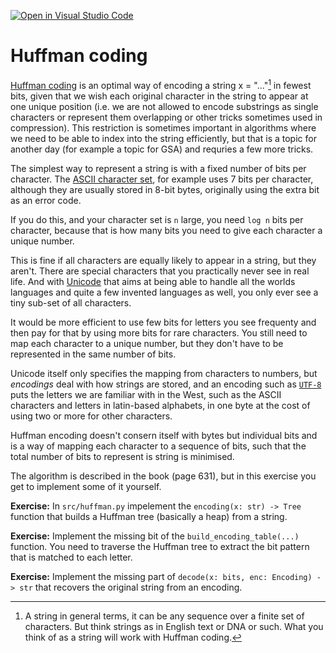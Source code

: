 [![Open in Visual Studio Code](https://classroom.github.com/assets/open-in-vscode-c66648af7eb3fe8bc4f294546bfd86ef473780cde1dea487d3c4ff354943c9ae.svg)](https://classroom.github.com/online_ide?assignment_repo_id=9560628&assignment_repo_type=AssignmentRepo)
# Huffman coding

[Huffman coding](https://en.wikipedia.org/wiki/Huffman_coding)
is an optimal way of encoding a string x = "..."[^1] in 
fewest bits, given that we wish each original character in the string
to appear at one unique position (i.e. we are not allowed to encode
substrings as single characters or represent them overlapping or other
tricks sometimes used in compression). This restriction is sometimes
important in algorithms where we need to be able to index into the
string efficiently, but that is a topic for another day (for example
a topic for GSA) and requries a few more tricks.

The simplest way to represent a string is with a fixed number of bits per
character. The [ASCII character set](https://en.wikipedia.org/wiki/ASCII),
for example uses 7 bits per character, although they are usually stored
in 8-bit bytes, originally using the extra bit as an error code.

If you do this, and your character set is `n` large, you need `log n` bits
per character, because that is how many bits you need to give each character
a unique number.

This is fine if all characters are equally likely to appear in a string,
but they aren't. There are special characters that you practically never see in
real life. And with [Unicode](https://en.wikipedia.org/wiki/Unicode) that
aims at being able to handle all the worlds languages and quite a few invented
languages as well, you only ever see a tiny sub-set of all characters.

It would be more efficient to use few bits for letters you see frequenty and
then pay for that by using more bits for rare characters. You still need to map
each character to a unique number, but they don't have to be represented in
the same number of bits.

Unicode itself only specifies the mapping from characters to numbers, but *encodings*
deal with how strings are stored, and an encoding such as
[`UTF-8`](https://en.wikipedia.org/wiki/UTF-8) puts the letters we are familiar
with in the West, such as the ASCII characters and letters in latin-based alphabets,
in one byte at the cost of using two or more for other characters.

Huffman encoding doesn't consern itself with bytes but individual bits and is a way
of mapping each character to a sequence of bits, such that the total number of bits
to represent is string is minimised.

The algorithm is described in the book (page 631), but in this exercise you get to
implement some of it yourself.

**Exercise:** In `src/huffman.py` impelement the `encoding(x: str) -> Tree` function
that builds a Huffman tree (basically a heap) from a string. 

**Exercise:** Implement the missing bit of the `build_encoding_table(...)` function. You
need to traverse the Huffman tree to extract the bit pattern that is matched to each letter.

**Exercise:** Implement the missing part of `decode(x: bits, enc: Encoding) -> str` that
recovers the original string from an encoding.





[^1]: A string in general terms, it can be any sequence over a finite set
of characters. But think strings as in English text or DNA or such. What you
think of as a string will work with Huffman coding.
